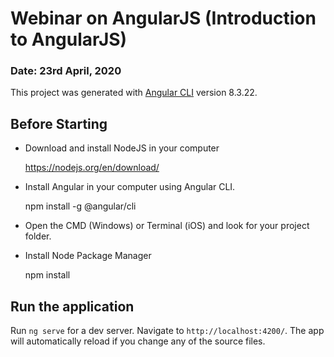 # Webinar on AngularJS (Introduction to AngularJS)
### Date: 23rd April, 2020

This project was generated with [Angular CLI](https://github.com/angular/angular-cli) version 8.3.22.

## Before Starting

* Download and install NodeJS in your computer

  https://nodejs.org/en/download/

* Install Angular in your computer using Angular CLI.

  npm install -g @angular/cli

* Open the CMD (Windows) or Terminal (iOS) and look for your project folder.

* Install Node Package Manager

  npm install

## Run the application

Run `ng serve` for a dev server. Navigate to `http://localhost:4200/`. The app will automatically reload if you change any of the source files.



